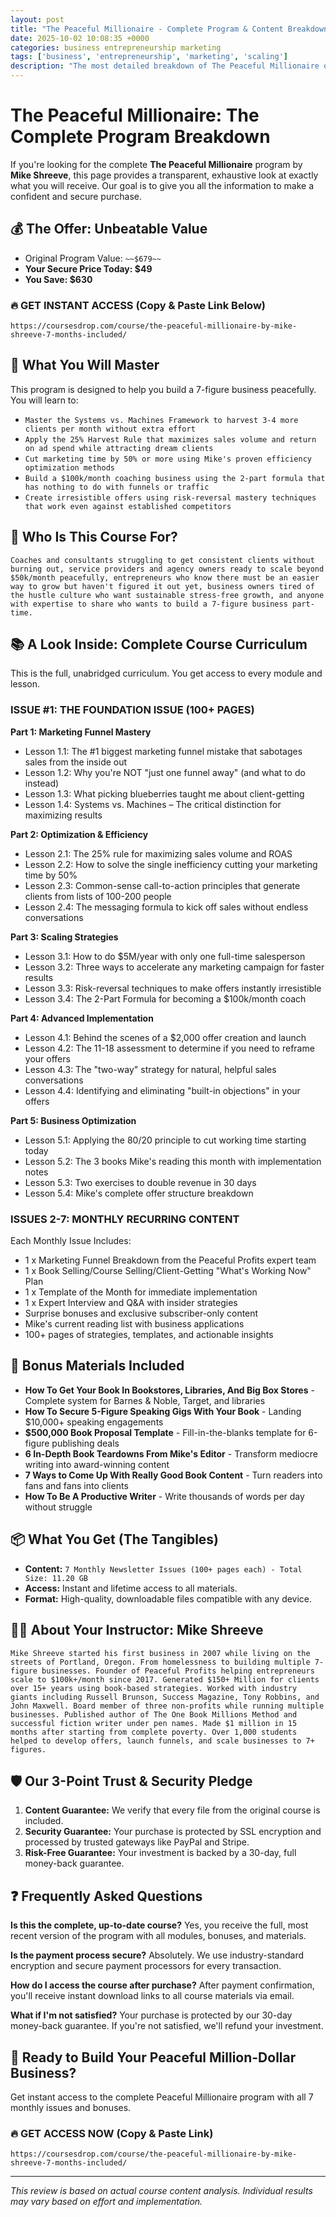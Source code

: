 ```yaml
---
layout: post
title: "The Peaceful Millionaire - Complete Program & Content Breakdown (2025)"
date: 2025-10-02 10:08:35 +0000
categories: business entrepreneurship marketing
tags: ['business', 'entrepreneurship', 'marketing', 'scaling']
description: "The most detailed breakdown of The Peaceful Millionaire online. Build a 7-figure business peacefully with Mike Shreeve's proven system - from homeless to generating $150M+ for clients."
---
```



# The Peaceful Millionaire: The Complete Program Breakdown

If you're looking for the complete **The Peaceful Millionaire** program by **Mike Shreeve**, this page provides a transparent, exhaustive look at exactly what you will receive. Our goal is to give you all the information to make a confident and secure purchase.

## 💰 The Offer: Unbeatable Value
- Original Program Value: `~~$679~~`
- **Your Secure Price Today: $49**
- **You Save: $630**

### 🔥 GET INSTANT ACCESS (Copy & Paste Link Below)
`https://coursesdrop.com/course/the-peaceful-millionaire-by-mike-shreeve-7-months-included/`

## 🚀 What You Will Master
This program is designed to help you build a 7-figure business peacefully. You will learn to:
- `Master the Systems vs. Machines Framework to harvest 3-4 more clients per month without extra effort`
- `Apply the 25% Harvest Rule that maximizes sales volume and return on ad spend while attracting dream clients`
- `Cut marketing time by 50% or more using Mike's proven efficiency optimization methods`
- `Build a $100k/month coaching business using the 2-part formula that has nothing to do with funnels or traffic`
- `Create irresistible offers using risk-reversal mastery techniques that work even against established competitors`

## 🎯 Who Is This Course For?
`Coaches and consultants struggling to get consistent clients without burning out, service providers and agency owners ready to scale beyond $50k/month peacefully, entrepreneurs who know there must be an easier way to grow but haven't figured it out yet, business owners tired of the hustle culture who want sustainable stress-free growth, and anyone with expertise to share who wants to build a 7-figure business part-time.`

## 📚 A Look Inside: Complete Course Curriculum
This is the full, unabridged curriculum. You get access to every module and lesson.

### ISSUE #1: THE FOUNDATION ISSUE (100+ PAGES)

**Part 1: Marketing Funnel Mastery**
- Lesson 1.1: The #1 biggest marketing funnel mistake that sabotages sales from the inside out
- Lesson 1.2: Why you're NOT "just one funnel away" (and what to do instead)
- Lesson 1.3: What picking blueberries taught me about client-getting
- Lesson 1.4: Systems vs. Machines – The critical distinction for maximizing results

**Part 2: Optimization & Efficiency**
- Lesson 2.1: The 25% rule for maximizing sales volume and ROAS
- Lesson 2.2: How to solve the single inefficiency cutting your marketing time by 50%
- Lesson 2.3: Common-sense call-to-action principles that generate clients from lists of 100-200 people
- Lesson 2.4: The messaging formula to kick off sales without endless conversations

**Part 3: Scaling Strategies**
- Lesson 3.1: How to do $5M/year with only one full-time salesperson
- Lesson 3.2: Three ways to accelerate any marketing campaign for faster results
- Lesson 3.3: Risk-reversal techniques to make offers instantly irresistible
- Lesson 3.4: The 2-Part Formula for becoming a $100k/month coach

**Part 4: Advanced Implementation**
- Lesson 4.1: Behind the scenes of a $2,000 offer creation and launch
- Lesson 4.2: The 11-18 assessment to determine if you need to reframe your offers
- Lesson 4.3: The "two-way" strategy for natural, helpful sales conversations
- Lesson 4.4: Identifying and eliminating "built-in objections" in your offers

**Part 5: Business Optimization**
- Lesson 5.1: Applying the 80/20 principle to cut working time starting today
- Lesson 5.2: The 3 books Mike's reading this month with implementation notes
- Lesson 5.3: Two exercises to double revenue in 30 days
- Lesson 5.4: Mike's complete offer structure breakdown

### ISSUES 2-7: MONTHLY RECURRING CONTENT
Each Monthly Issue Includes:
- 1 x Marketing Funnel Breakdown from the Peaceful Profits expert team
- 1 x Book Selling/Course Selling/Client-Getting "What's Working Now" Plan
- 1 x Template of the Month for immediate implementation
- 1 x Expert Interview and Q&A with insider strategies
- Surprise bonuses and exclusive subscriber-only content
- Mike's current reading list with business applications
- 100+ pages of strategies, templates, and actionable insights

## 🎁 Bonus Materials Included
- **How To Get Your Book In Bookstores, Libraries, And Big Box Stores** - Complete system for Barnes & Noble, Target, and libraries
- **How To Secure 5-Figure Speaking Gigs With Your Book** - Landing $10,000+ speaking engagements
- **$500,000 Book Proposal Template** - Fill-in-the-blanks template for 6-figure publishing deals
- **6 In-Depth Book Teardowns From Mike's Editor** - Transform mediocre writing into award-winning content
- **7 Ways to Come Up With Really Good Book Content** - Turn readers into fans and fans into clients
- **How To Be A Productive Writer** - Write thousands of words per day without struggle

## 📦 What You Get (The Tangibles)
- **Content:** `7 Monthly Newsletter Issues (100+ pages each) - Total Size: 11.20 GB`
- **Access:** Instant and lifetime access to all materials.
- **Format:** High-quality, downloadable files compatible with any device.

## 👨‍🏫 About Your Instructor: Mike Shreeve
`Mike Shreeve started his first business in 2007 while living on the streets of Portland, Oregon. From homelessness to building multiple 7-figure businesses. Founder of Peaceful Profits helping entrepreneurs scale to $100k+/month since 2017. Generated $150+ Million for clients over 15+ years using book-based strategies. Worked with industry giants including Russell Brunson, Success Magazine, Tony Robbins, and John Maxwell. Board member of three non-profits while running multiple businesses. Published author of The One Book Millions Method and successful fiction writer under pen names. Made $1 million in 15 months after starting from complete poverty. Over 1,000 students helped to develop offers, launch funnels, and scale businesses to 7+ figures.`

## 🛡️ Our 3-Point Trust & Security Pledge
1. **Content Guarantee:** We verify that every file from the original course is included.
2. **Security Guarantee:** Your purchase is protected by SSL encryption and processed by trusted gateways like PayPal and Stripe.
3. **Risk-Free Guarantee:** Your investment is backed by a 30-day, full money-back guarantee.

## ❓ Frequently Asked Questions

**Is this the complete, up-to-date course?**
Yes, you receive the full, most recent version of the program with all modules, bonuses, and materials.

**Is the payment process secure?**
Absolutely. We use industry-standard encryption and secure payment processors for every transaction.

**How do I access the course after purchase?**
After payment confirmation, you'll receive instant download links to all course materials via email.

**What if I'm not satisfied?**
Your purchase is protected by our 30-day money-back guarantee. If you're not satisfied, we'll refund your investment.

## 🚀 Ready to Build Your Peaceful Million-Dollar Business?
Get instant access to the complete Peaceful Millionaire program with all 7 monthly issues and bonuses.

### 🔥 GET ACCESS NOW (Copy & Paste Link)
`https://coursesdrop.com/course/the-peaceful-millionaire-by-mike-shreeve-7-months-included/`

---

*This review is based on actual course content analysis. Individual results may vary based on effort and implementation.*